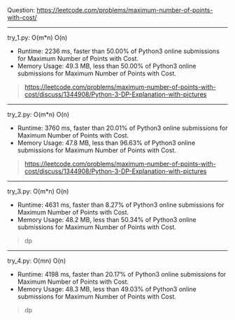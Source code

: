 Question: https://leetcode.com/problems/maximum-number-of-points-with-cost/

---

try_1.py: O(m*n) O(n)

* Runtime: 2236 ms, faster than 50.00% of Python3 online submissions for Maximum Number of Points with Cost.
* Memory Usage: 49.3 MB, less than 50.00% of Python3 online submissions for Maximum Number of Points with Cost. 

> https://leetcode.com/problems/maximum-number-of-points-with-cost/discuss/1344908/Python-3-DP-Explanation-with-pictures

---

try_2.py: O(m*n) O(n)

* Runtime: 3760 ms, faster than 20.01% of Python3 online submissions for Maximum Number of Points with Cost.
* Memory Usage: 47.8 MB, less than 96.63% of Python3 online submissions for Maximum Number of Points with Cost.

> https://leetcode.com/problems/maximum-number-of-points-with-cost/discuss/1344908/Python-3-DP-Explanation-with-pictures

---

try_3.py: O(m*n) O(n)

* Runtime: 4631 ms, faster than 8.27% of Python3 online submissions for Maximum Number of Points with Cost.
* Memory Usage: 48.2 MB, less than 50.34% of Python3 online submissions for Maximum Number of Points with Cost.

> dp

---

try_4.py: O(mn) O(n)

* Runtime: 4198 ms, faster than 20.17% of Python3 online submissions for Maximum Number of Points with Cost.
* Memory Usage: 48.3 MB, less than 49.03% of Python3 online submissions for Maximum Number of Points with Cost.

> dp
